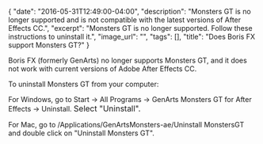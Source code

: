 {
   "date": "2016-05-31T12:49:00-04:00",
   "description": "Monsters GT is no longer supported and is not compatible with the latest versions of After Effects CC.",
   "excerpt": "Monsters GT is no longer supported. Follow these instructions to uninstall it.",
   "image_url": "",
   "tags": [],
   "title": "Does Boris FX support Monsters GT?"
}

Boris FX (formerly GenArts) no longer supports Monsters GT, and it does not work with current versions of Adobe After Effects CC.

To uninstall Monsters GT from your computer:

For Windows, go to Start -> All Programs -> GenArts Monsters GT for After Effects -> Uninstall. <span style="font-size: 1rem;">Select "Uninstall".&nbsp;</span>

For Mac, go to /Applications/GenArtsMonsters-ae/Uninstall MonstersGT and double click on "Uninstall Monsters GT".
